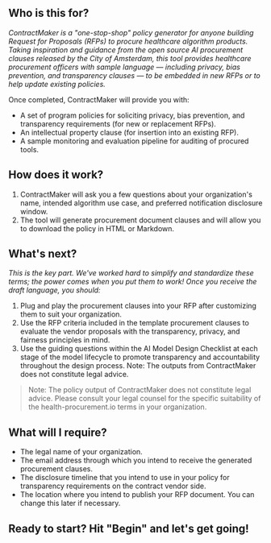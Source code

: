 ## **Who is this for?**

*ContractMaker is a "one-stop-shop" policy generator for anyone building Request for Proposals (RFPs) to procure healthcare algorithm products. Taking inspiration and guidance from the open source AI procurement clauses released by the City of Amsterdam, this tool provides healthcare procurement officers with sample language — including privacy, bias prevention, and transparency clauses — to be embedded in new RFPs or to help update existing policies.*

Once completed, ContractMaker will provide you with:

- A set of program policies for soliciting privacy, bias prevention, and transparency requirements (for new or replacement RFPs).
- An intellectual property clause (for insertion into an existing RFP).
- A sample monitoring and evaluation pipeline for auditing of procured tools.

## **How does it work?**

1. ContractMaker will ask you a few questions about your organization's name, intended algorithm use case, and preferred notification disclosure window.
2. The tool will generate procurement document clauses and will allow you to download the policy in HTML or Markdown.

## **What's next?**

*This is the key part. We've worked hard to simplify and standardize these terms; the power comes when you put them to work! Once you receive the draft language, you should:*

1. Plug and play the procurement clauses into your RFP after customizing them to suit your organization.
2. Use the RFP criteria included in the template procurement clauses to evaluate the vendor proposals with the transparency, privacy, and fairness principles in mind.
3. Use the guiding questions within the AI Model Design Checklist at each stage of the model lifecycle to promote transparency and accountability throughout the design process. Note: The outputs from ContractMaker does not constitute legal advice.

> Note: The policy output of ContractMaker does not constitute legal advice. Please consult your legal counsel for the specific suitability of the health-procurement.io terms in your organization.

## What will I require?

- The legal name of your organization.
- The email address through which you intend to receive the generated procurement clauses.
- The disclosure timeline that you intend to use in your policy for transparency requirements on the contract vendor side.
- The location where you intend to publish your RFP document. You can change this later if necessary.

## Ready to start? Hit "Begin" and let's get going!
